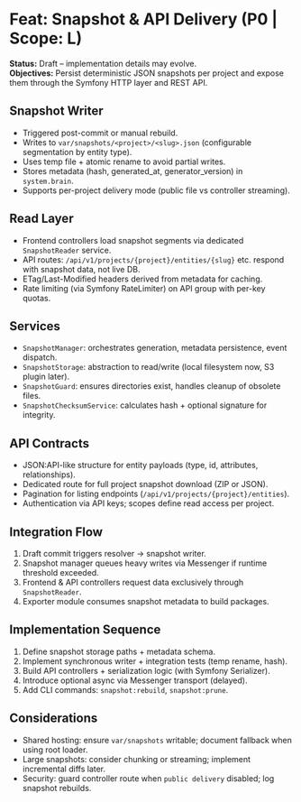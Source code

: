 # Feat: Snapshot & API Delivery (P0 | Scope: L)

**Status:** Draft – implementation details may evolve.  
**Objectives:** Persist deterministic JSON snapshots per project and expose them through the Symfony HTTP layer and REST API.

## Snapshot Writer
- Triggered post-commit or manual rebuild.
- Writes to `var/snapshots/<project>/<slug>.json` (configurable segmentation by entity type).
- Uses temp file + atomic rename to avoid partial writes.
- Stores metadata (hash, generated_at, generator_version) in `system.brain`.
- Supports per-project delivery mode (public file vs controller streaming).

## Read Layer
- Frontend controllers load snapshot segments via dedicated `SnapshotReader` service.
- API routes: `/api/v1/projects/{project}/entities/{slug}` etc. respond with snapshot data, not live DB.
- ETag/Last-Modified headers derived from metadata for caching.
- Rate limiting (via Symfony RateLimiter) on API group with per-key quotas.

## Services
- `SnapshotManager`: orchestrates generation, metadata persistence, event dispatch.
- `SnapshotStorage`: abstraction to read/write (local filesystem now, S3 plugin later).
- `SnapshotGuard`: ensures directories exist, handles cleanup of obsolete files.
- `SnapshotChecksumService`: calculates hash + optional signature for integrity.

## API Contracts
- JSON:API-like structure for entity payloads (type, id, attributes, relationships).
- Dedicated route for full project snapshot download (ZIP or JSON).
- Pagination for listing endpoints (`/api/v1/projects/{project}/entities`).
- Authentication via API keys; scopes define read access per project.

## Integration Flow
1. Draft commit triggers resolver → snapshot writer.
2. Snapshot manager queues heavy writes via Messenger if runtime threshold exceeded.
3. Frontend & API controllers request data exclusively through `SnapshotReader`.
4. Exporter module consumes snapshot metadata to build packages.

## Implementation Sequence
1. Define snapshot storage paths + metadata schema.
2. Implement synchronous writer + integration tests (temp rename, hash).
3. Build API controllers + serialization logic (with Symfony Serializer).
4. Introduce optional async via Messenger transport (delayed).
5. Add CLI commands: `snapshot:rebuild`, `snapshot:prune`.

## Considerations
- Shared hosting: ensure `var/snapshots` writable; document fallback when using root loader.
- Large snapshots: consider chunking or streaming; implement incremental diffs later.
- Security: guard controller route when `public delivery` disabled; log snapshot rebuilds.
